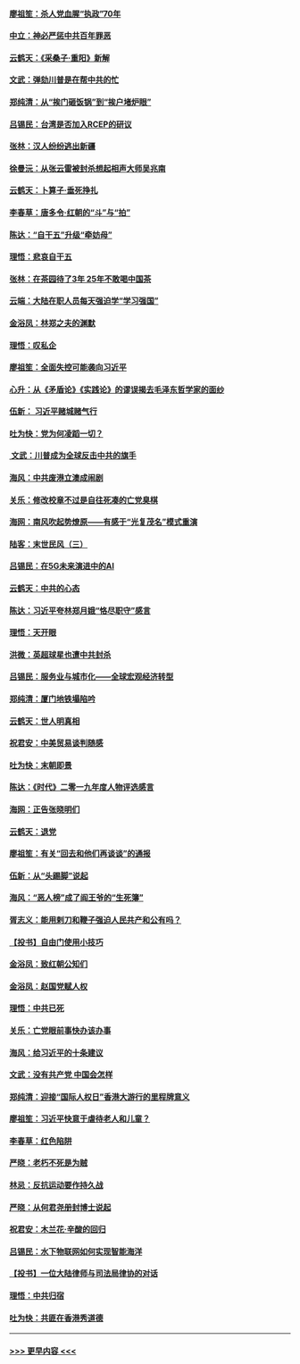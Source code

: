 #### [廖祖笙：杀人党血腥“执政”70年](../pages/nsc993/n11745144.md?t=12261522) 
#### [中立：神必严惩中共百年罪恶](../pages/nsc993/n11744970.md?t=12261522) 
#### [云鹤天：《采桑子‧重阳》新解](../pages/nsc993/n11744948.md?t=12261522) 
#### [文武：弹劾川普是在帮中共的忙](../pages/nsc993/n11744758.md?t=12261522) 
#### [郑纯清：从“挨门砸饭锅”到“挨户堵炉眼”](../pages/nsc993/n11744745.md?t=12261522) 
#### [吕锡民：台湾是否加入RCEP的研议](../pages/nsc993/n11744701.md?t=12261522) 
#### [张林：汉人纷纷逃出新疆](../pages/nsc993/n11743530.md?t=12261522) 
#### [徐曼沅：从张云雷被封杀想起相声大师吴兆南](../pages/nsc993/n11741816.md?t=12261522) 
#### [云鹤天：卜算子‧垂死挣扎](../pages/nsc993/n11739956.md?t=12261522) 
#### [李春草：唐多令‧红朝的“斗”与“拍”](../pages/nsc993/n11739830.md?t=12261522) 
#### [陈达：“自干五”升级“牵妨母”](../pages/nsc993/n11739724.md?t=12261522) 
#### [理悟：悲哀自干五](../pages/nsc993/n11739547.md?t=12261522) 
#### [张林：在茶园待了3年 25年不敢喝中国茶](../pages/nsc993/n11739240.md?t=12261522) 
#### [云端：大陆在职人员每天强迫学“学习强国”](../pages/nsc993/n11738735.md?t=12261522) 
#### [金浴凤：林郑之夫的渊默](../pages/nsc993/n11737735.md?t=12261522) 
#### [理悟：叹私企](../pages/nsc993/n11737715.md?t=12261522) 
#### [廖祖笙：全面失控可能袭向习近平](../pages/nsc993/n11737704.md?t=12261522) 
#### [心升：从《矛盾论》《实践论》的谬误揭去毛泽东哲学家的面纱](../pages/nsc993/n11736962.md?t=12261522) 
#### [伍新： 习近平赌城赌气行](../pages/nsc993/n11736929.md?t=12261522) 
#### [吐为快：党为何凌蹈一切？](../pages/nsc993/n11736915.md?t=12261522) 
#### [ 文武：川普成为全球反击中共的旗手](../pages/nsc993/n11736882.md?t=12261522) 
#### [海风：中共废港立澳成闹剧](../pages/nsc993/n11735857.md?t=12261522) 
#### [关乐：修改校章不过是自往死凑的亡党臭棋](../pages/nsc993/n11735097.md?t=12261522) 
#### [海网：南风吹起势燎原——有感于“光复茂名”模式重演](../pages/nsc993/n11732308.md?t=12261522) 
#### [陆客：末世民风（三）](../pages/nsc993/n11732211.md?t=12261522) 
#### [吕锡民：在5G未来演进中的AI](../pages/nsc993/n11730010.md?t=12261522) 
#### [云鹤天：中共的心态](../pages/nsc993/n11729906.md?t=12261522) 
#### [陈达：习近平夸林郑月娥“恪尽职守”感言](../pages/nsc993/n11729881.md?t=12261522) 
#### [理悟：天开眼](../pages/nsc993/n11729699.md?t=12261522) 
#### [洪微：英超球星也遭中共封杀](../pages/nsc993/n11727243.md?t=12261522) 
#### [吕锡民：服务业与城市化——全球宏观经济转型](../pages/nsc993/n11725845.md?t=12261522) 
#### [郑纯清：厦门地铁塌陷吟](../pages/nsc993/n11725813.md?t=12261522) 
#### [云鹤天：世人明真相](../pages/nsc993/n11725621.md?t=12261522) 
#### [祝君安：中美贸易谈判随感](../pages/nsc993/n11725609.md?t=12261522) 
#### [吐为快：末朝即景](../pages/nsc993/n11723365.md?t=12261522) 
#### [陈达：《时代》二零一九年度人物评选感言](../pages/nsc993/n11723337.md?t=12261522) 
#### [海网：正告张晓明们](../pages/nsc993/n11723228.md?t=12261522) 
#### [云鹤天：退党](../pages/nsc993/n11723056.md?t=12261522) 
#### [廖祖笙：有关“回去和他们再谈谈”的通报](../pages/nsc993/n11722442.md?t=12261522) 
#### [伍新：从“头踢脚”说起](../pages/nsc993/n11722429.md?t=12261522) 
#### [海风：“恶人榜”成了阎王爷的“生死簿”](../pages/nsc993/n11722272.md?t=12261522) 
#### [胥志义：能用剌刀和鞭子强迫人民共产和公有吗？](../pages/nsc993/n11720569.md?t=12261522) 
#### [【投书】自由门使用小技巧](../pages/nsc993/n11720180.md?t=12261522) 
#### [金浴凤：致红朝公知们](../pages/nsc993/n11720563.md?t=12261522) 
#### [金浴凤：赵国党赋人权](../pages/nsc993/n11720533.md?t=12261522) 
#### [理悟：中共已死](../pages/nsc993/n11720233.md?t=12261522) 
#### [关乐：亡党眼前事快办该办事](../pages/nsc993/n11719160.md?t=12261522) 
#### [海风：给习近平的十条建议](../pages/nsc993/n11717616.md?t=12261522) 
#### [文武：没有共产党 中国会怎样](../pages/nsc993/n11717584.md?t=12261522) 
#### [郑纯清：迎接“国际人权日”香港大游行的里程牌意义](../pages/nsc993/n11717417.md?t=12261522) 
#### [廖祖笙：习近平快意于虐待老人和儿童？](../pages/nsc993/n11715313.md?t=12261522) 
#### [李春草：红色陷阱](../pages/nsc993/n11715029.md?t=12261522) 
#### [严晓：老朽不死是为贼](../pages/nsc993/n11712910.md?t=12261522) 
#### [林忌：反抗运动要作持久战](../pages/nsc993/n11712623.md?t=12261522) 
#### [严晓：从何君尧册封博士说起](../pages/nsc993/n11712465.md?t=12261522) 
#### [祝君安：木兰花·辛酸的回归](../pages/nsc993/n11712381.md?t=12261522) 
#### [吕锡民：水下物联网如何实现智能海洋](../pages/nsc993/n11711158.md?t=12261522) 
#### [【投书】一位大陆律师与司法局律协的对话](../pages/nsc993/n11709675.md?t=12261522) 
#### [理悟：中共归宿](../pages/nsc993/n11710059.md?t=12261522) 
#### [吐为快：共匪在香港秀道德](../pages/nsc993/n11709979.md?t=12261522) 

----
#### [ >>> 更早内容 <<< ](../indexes/nsc993-earlier.md)
